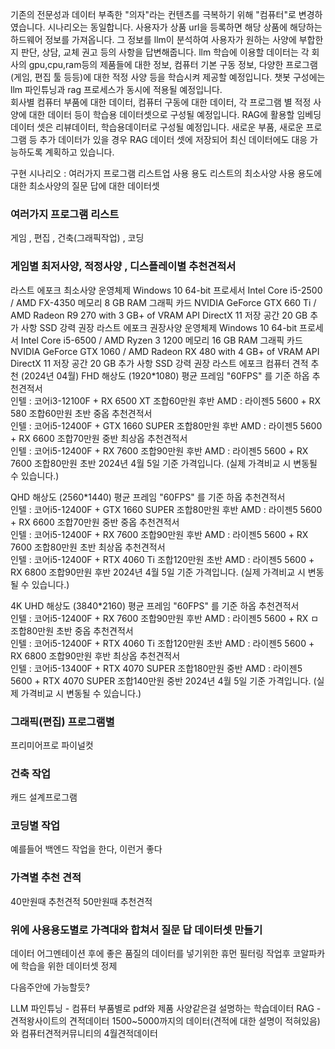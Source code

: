 
기존의 전문성과 데이터 부족한 "의자"라는 컨텐츠를 극복하기 위해 "컴퓨터"로 변경하였습니다. 시나리오는 동일합니다. 사용자가 상품 url을 등록하면 해당 상품에 해당하는 하드웨어 정보를 가져옵니다. 그 정보를 llm이 분석하여 사용자가 원하는 사양에 부합한지 판단, 상담, 교체 권고 등의 사항을 답변해줍니다. llm 학습에 이용할 데이터는 각 회사의 gpu,cpu,ram등의 제품들에 대한 정보, 컴퓨터 기본 구동 정보, 다양한 프로그램(게임, 편집 툴 등등)에 대한 적정 사양 등을 학습시켜 제공할 예정입니다. 챗봇 구성에는 llm 파인튜닝과 rag 프로세스가 동시에 적용될 예정입니다.  
회사별 컴퓨터 부품에 대한 데이터, 컴퓨터 구동에 대한 데이터, 각 프로그램 별 적정 사양에 대한 데이터 등이 학습용 데이터셋으로 구성될 예정입니다. RAG에 활용할 임베딩 데이터 셋은 리뷰데이터, 학습용데이터로 구성될 예정입니다. 새로운 부품, 새로운 프로그램 등 추가 데이터가 있을 경우 RAG 데이터 셋에 저장되어 최신 데이터에도 대응 가능하도록 계획하고 있습니다.

구현 시나리오 : 
여러가지 프로그램 리스트업 
사용 용도 리스트의 최소사양
사용 용도에 대한 최소사양의 질문 답에 대한 데이터셋


### 여러가지 프로그램 리스트
게임 , 편집 , 건축(그래픽작업) , 코딩

### 게임별 최저사양, 적정사양 , 디스플레이별 추천견적서 

라스트 에포크 최소사양
운영체제 Windows 10 64-bit
프로세서 Intel Core i5-2500 / AMD FX-4350
메모리 8 GB RAM
그래픽 카드 NVIDIA GeForce GTX 660 Ti / AMD Radeon R9 270 with 3 GB+ of VRAM
API DirectX 11
저장 공간 20 GB
추가 사항 SSD 강력 권장
라스트 에포크 권장사양
운영체제 Windows 10 64-bit
프로세서 Intel Core i5-6500 / AMD Ryzen 3 1200
메모리 16 GB RAM
그래픽 카드 NVIDIA GeForce GTX 1060 / AMD Radeon RX 480 with 4 GB+ of VRAM
API DirectX 11
저장 공간 20 GB
추가 사항 SSD 강력 권장
라스트 에포크 컴퓨터 견적 추천 (2024년 04월)
FHD 해상도 (1920*1080) 평균 프레임 "60FPS" 를 기준
하옵 추천견적서	
인텔 : 코어i3-12100F + RX 6500 XT 조합60만원 후반
AMD : 라이젠5 5600 + RX 580 조합60만원 초반
중옵 추천견적서	
인텔 : 코어i5-12400F + GTX 1660 SUPER 조합80만원 후반
AMD : 라이젠5 5600 + RX 6600 조합70만원 중반
최상옵 추천견적서	
인텔 : 코어i5-12400F + RX 7600 조합90만원 후반
AMD : 라이젠5 5600 + RX 7600 조합80만원 초반
2024년 4월 5일 기준 가격입니다. (실제 가격비교 시 변동될 수 있습니다.)

QHD 해상도 (2560*1440) 평균 프레임 "60FPS" 를 기준
하옵 추천견적서	
인텔 : 코어i5-12400F + GTX 1660 SUPER 조합80만원 후반
AMD : 라이젠5 5600 + RX 6600 조합70만원 중반
중옵 추천견적서	
인텔 : 코어i5-12400F + RX 7600 조합90만원 후반
AMD : 라이젠5 5600 + RX 7600 조합80만원 초반
최상옵 추천견적서	
인텔 : 코어i5-12400F + RTX 4060 Ti 조합120만원 초반
AMD : 라이젠5 5600 + RX 6800 조합90만원 후반
2024년 4월 5일 기준 가격입니다. (실제 가격비교 시 변동될 수 있습니다.)

4K UHD 해상도 (3840*2160) 평균 프레임 "60FPS" 를 기준
하옵 추천견적서	
인텔 : 코어i5-12400F + RX 7600 조합90만원 후반
AMD : 라이젠5 5600 + RX ㅁ 조합80만원 초반
중옵 추천견적서	
인텔 : 코어i5-12400F + RTX 4060 Ti 조합120만원 초반
AMD : 라이젠5 5600 + RX 6800 조합90만원 후반
최상옵 추천견적서	
인텔 : 코어i5-13400F + RTX 4070 SUPER 조합180만원 중반
AMD : 라이젠5 5600 + RTX 4070 SUPER 조합140만원 중반
2024년 4월 5일 기준 가격입니다. (실제 가격비교 시 변동될 수 있습니다.)




### 그래픽(편집) 프로그램별 
프리미어프로
파이널컷


### 건축 작업 
캐드
설계프로그램

### 코딩별 작업
예를들어 백엔드 작업을 한다, 이런거 좋다

### 가격별 추천 견적 
40만원때 추천견적
50만원때 추천견적


### 위에 사용용도별로 가격대와 합쳐서 질문 답 데이터셋 만들기



데이터 어그멘테이션 후에 
좋은 품질의 데이터를 넣기위한 휴먼 필터링 작업후
코알파카에 학습을 위한 데이터셋 정제

다음주안에 가능할듯?









LLM 파인튜닝 - 컴퓨터 부품별로 pdf와 제품 사양같은걸 설명하는 학습데이터 
RAG - 견적왕사이트의 견적데이터 1500~5000까지의 데이터(견적에 대한 설명이 적혀있음)와 컴퓨터견적커뮤니티의 4월견적데이터 